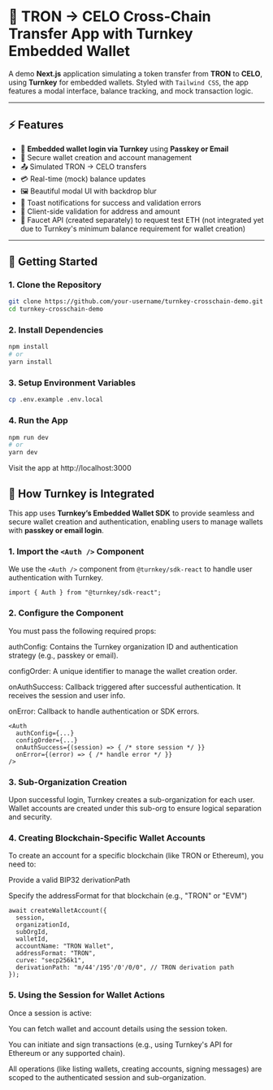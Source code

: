 # 🔐 TRON → CELO Cross-Chain Transfer App with Turnkey Embedded Wallet

A demo **Next.js** application simulating a token transfer from **TRON** to **CELO**, using **Turnkey** for embedded wallets. Styled with `Tailwind CSS`, the app features a modal interface, balance tracking, and mock transaction logic.

---

## ⚡️ Features

- 🛂 **Embedded wallet login via Turnkey** using **Passkey or Email**
- 🔐 Secure wallet creation and account management
- 📤 Simulated TRON → CELO transfers
- 💳 Real-time (mock) balance updates
- 🖼️ Beautiful modal UI with backdrop blur
- 📢 Toast notifications for success and validation errors
- 🧠 Client-side validation for address and amount
- 🚰 Faucet API (created separately) to request test ETH (not integrated yet due to Turnkey's minimum balance requirement for wallet creation)

---

## 🚀 Getting Started

### 1. Clone the Repository

```bash
git clone https://github.com/your-username/turnkey-crosschain-demo.git
cd turnkey-crosschain-demo

```

### 2. Install Dependencies

```bash
npm install
# or
yarn install

```

### 3. Setup Environment Variables

```bash
cp .env.example .env.local

```

### 4. Run the App

```bash
npm run dev
# or
yarn dev

```

Visit the app at http://localhost:3000

## 🔐 How Turnkey is Integrated

This app uses **Turnkey’s Embedded Wallet SDK** to provide seamless and secure wallet creation and authentication, enabling users to manage wallets with **passkey or email login**.

### 1. Import the `<Auth />` Component

We use the `<Auth />` component from `@turnkey/sdk-react` to handle user authentication with Turnkey.

```tsx
import { Auth } from "@turnkey/sdk-react";
```

### 2. Configure the <Auth /> Component

You must pass the following required props:

authConfig: Contains the Turnkey organization ID and authentication strategy (e.g., passkey or email).

configOrder: A unique identifier to manage the wallet creation order.

onAuthSuccess: Callback triggered after successful authentication. It receives the session and user info.

onError: Callback to handle authentication or SDK errors.

```tsx
<Auth
  authConfig={...}
  configOrder={...}
  onAuthSuccess={(session) => { /* store session */ }}
  onError={(error) => { /* handle error */ }}
/>
```

### 3. Sub-Organization Creation

Upon successful login, Turnkey creates a sub-organization for each user. Wallet accounts are created under this sub-org to ensure logical separation and security.

### 4. Creating Blockchain-Specific Wallet Accounts

To create an account for a specific blockchain (like TRON or Ethereum), you need to:

Provide a valid BIP32 derivationPath

Specify the addressFormat for that blockchain (e.g., "TRON" or "EVM")

```tsx
await createWalletAccount({
  session,
  organizationId,
  subOrgId,
  walletId,
  accountName: "TRON Wallet",
  addressFormat: "TRON",
  curve: "secp256k1",
  derivationPath: "m/44'/195'/0'/0/0", // TRON derivation path
});
```

### 5. Using the Session for Wallet Actions

Once a session is active:

You can fetch wallet and account details using the session token.

You can initiate and sign transactions (e.g., using Turnkey's API for Ethereum or any supported chain).

All operations (like listing wallets, creating accounts, signing messages) are scoped to the authenticated session and sub-organization.
